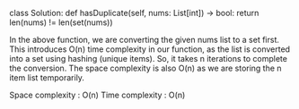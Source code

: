 class Solution:
    def hasDuplicate(self, nums: List[int]) -> bool:
         return len(nums) != len(set(nums))


In the above function, we are converting the given nums list to a set first. 
This introduces O(n) time complexity in our function, as the list is converted
into a set using hashing (unique items). So, it takes n iterations to complete 
the conversion. The space complexity is also O(n) as we are storing the n item
list temporarily. 

Space complexity : O(n)
Time complexity : O(n)
